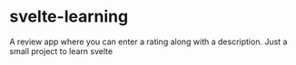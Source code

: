 # svelte-learning
A review app where you can enter a rating along with a description. Just a small project to learn svelte

